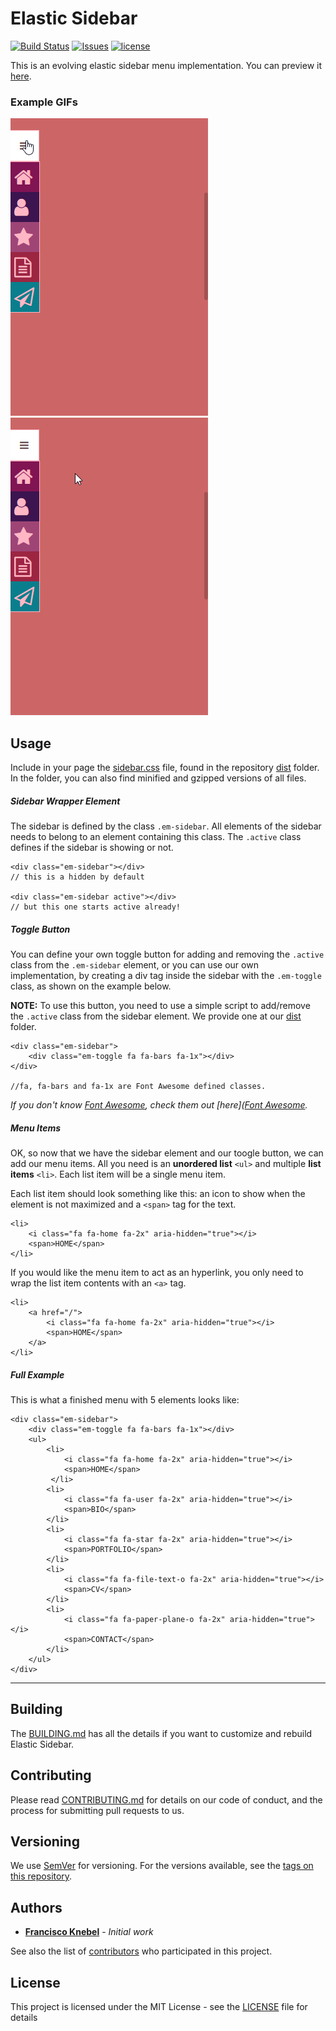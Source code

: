 # Elastic Sidebar
[![Build Status](https://travis-ci.org/FranciscoKnebel/ElasticSidebar.svg?branch=master)](https://travis-ci.org/FranciscoKnebel/ElasticSidebar)
[![Issues](https://img.shields.io/github/issues-raw/FranciscoKnebel/ElasticSidebar.svg?style=flat-square)](https://github.com/FranciscoKnebel/ElasticSidebar/issues)
[![license](https://img.shields.io/github/license/FranciscoKnebel/ElasticSidebar.svg?style=flat-square)](https://github.com/FranciscoKnebel/ElasticSidebar/blob/master/LICENSE)

This is an evolving elastic sidebar menu implementation. You can preview it [here](https://franciscoknebel.github.io/ElasticSidebar).


### Example GIFs
![Sidebar Button](docs/gif/sidebarButton.gif)
![Menu Item](docs/gif/menuItem.gif)

## Usage

Include in your page the [sidebar.css](https://raw.githubusercontent.com/FranciscoKnebel/ElasticSidebar/master/dist/sidebar.css) file, found in the repository [dist](https://github.com/FranciscoKnebel/ElasticSidebar/tree/master/dist) folder. In the folder, you can also find minified and gzipped versions of all files.


##### Sidebar Wrapper Element
   The sidebar is defined by the class `.em-sidebar`. All elements of the sidebar needs to belong to an element containing this class. The `.active` class defines if the sidebar is showing or not.

```
<div class="em-sidebar"></div>
// this is a hidden by default

<div class="em-sidebar active"></div>
// but this one starts active already!
```

##### Toggle Button
   You can define your own toggle button for adding and removing the `.active` class from the `.em-sidebar` element, or you can use our own implementation, by creating a div tag inside the sidebar with the `.em-toggle` class, as shown on the example below.

   **NOTE:** To use this button, you need to use a simple script to add/remove the `.active` class from the sidebar element. We provide one at our [dist](https://github.com/FranciscoKnebel/ElasticSidebar/tree/master/dist) folder.

```
<div class="em-sidebar">
	<div class="em-toggle fa fa-bars fa-1x"></div>
</div>

//fa, fa-bars and fa-1x are Font Awesome defined classes.
```
*If you don't know [Font Awesome](http://fontawesome.io/), check them out [here]([Font Awesome](http://fontawesome.io/).*

##### Menu Items
   OK, so now that we have the sidebar element and our toogle button, we can add our menu items. All you need is an **unordered list** `<ul>` and multiple **list items** `<li>`. Each list item will be a single menu item.

   Each list item should look something like this:
an icon to show when the element is not maximized and a `<span>` tag for the text.
```
<li>
	<i class="fa fa-home fa-2x" aria-hidden="true"></i>
	<span>HOME</span>
</li>
```
  If you would like the menu item to act as an hyperlink, you only need to wrap the list item contents with an `<a>` tag.

```
<li>
	<a href="/">
		<i class="fa fa-home fa-2x" aria-hidden="true"></i>
		<span>HOME</span>
	</a>
</li>
```


##### Full Example
This is what a finished menu with 5 elements looks like:
```
<div class="em-sidebar">
	<div class="em-toggle fa fa-bars fa-1x"></div>
	<ul>
		<li>
			<i class="fa fa-home fa-2x" aria-hidden="true"></i>
			<span>HOME</span>
		 </li>
		<li>
			<i class="fa fa-user fa-2x" aria-hidden="true"></i>
			<span>BIO</span>
		</li>
		<li>
			<i class="fa fa-star fa-2x" aria-hidden="true"></i>
			<span>PORTFOLIO</span>
		</li>
		<li>
			<i class="fa fa-file-text-o fa-2x" aria-hidden="true"></i>
			<span>CV</span>
		</li>
		<li>
			<i class="fa fa-paper-plane-o fa-2x" aria-hidden="true"></i>
			<span>CONTACT</span>
		</li>
	</ul>
</div>
```

---
## Building

The [BUILDING.md](BUILDING.md) has all the details if you want to customize and rebuild Elastic Sidebar.

## Contributing

Please read [CONTRIBUTING.md](CONTRIBUTING.md) for details on our code of conduct, and the process for submitting pull requests to us.

## Versioning

We use [SemVer](http://semver.org/) for versioning. For the versions available, see the [tags on this repository](https://github.com/FranciscoKnebel/ElasticSidebar/tags).

## Authors

* [**Francisco Knebel**](https://github.com/FranciscoKnebel) - *Initial work*

See also the list of [contributors](https://github.com/FranciscoKnebel/ElasticSidebar/contributors) who participated in this project.

## License

This project is licensed under the MIT License - see the [LICENSE](LICENSE.md) file for details
